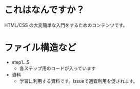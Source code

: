 # これはなんですか？

HTML/CSS の大変簡単な入門をするためのコンテンツです。

# ファイル構造など
- step1...5
  - 各ステップ用のコードが入っています
- 資料
  - 学習に利用する資料です。Issueで適宜利用を促されます。  
